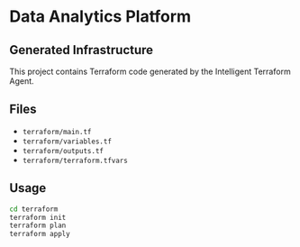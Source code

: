 # Data Analytics Platform

## Generated Infrastructure

This project contains Terraform code generated by the Intelligent Terraform Agent.

## Files

- `terraform/main.tf`
- `terraform/variables.tf`
- `terraform/outputs.tf`
- `terraform/terraform.tfvars`

## Usage

```bash
cd terraform
terraform init
terraform plan
terraform apply
```
